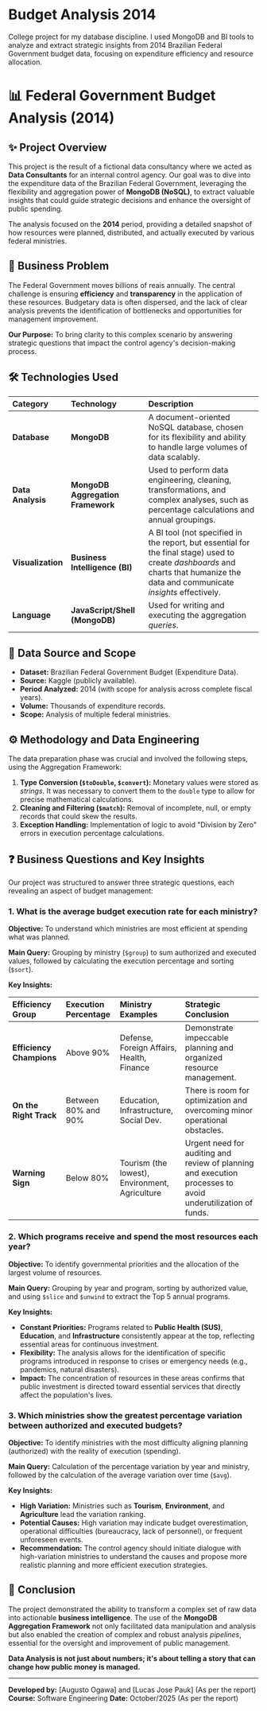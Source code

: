 # Budget Analysis 2014
College project for my database discipline. I used MongoDB and BI tools to analyze and extract strategic insights from 2014 Brazilian Federal Government budget data, focusing on expenditure efficiency and resource allocation. 

# 📊 Federal Government Budget Analysis (2014)

## ✨ Project Overview

This project is the result of a fictional data consultancy where we acted as **Data Consultants** for an internal control agency. Our goal was to dive into the expenditure data of the Brazilian Federal Government, leveraging the flexibility and aggregation power of **MongoDB (NoSQL)**, to extract valuable insights that could guide strategic decisions and enhance the oversight of public spending.

The analysis focused on the **2014** period, providing a detailed snapshot of how resources were planned, distributed, and actually executed by various federal ministries.

## 🎯 Business Problem

The Federal Government moves billions of reais annually. The central challenge is ensuring **efficiency** and **transparency** in the application of these resources. Budgetary data is often dispersed, and the lack of clear analysis prevents the identification of bottlenecks and opportunities for management improvement.

**Our Purpose:** To bring clarity to this complex scenario by answering strategic questions that impact the control agency's decision-making process.

## 🛠️ Technologies Used

| Category | Technology | Description |
| :--- | :--- | :--- |
| **Database** | **MongoDB** | A document-oriented NoSQL database, chosen for its flexibility and ability to handle large volumes of data scalably. |
| **Data Analysis** | **MongoDB Aggregation Framework** | Used to perform data engineering, cleaning, transformations, and complex analyses, such as percentage calculations and annual groupings. |
| **Visualization** | **Business Intelligence (BI)** | A BI tool (not specified in the report, but essential for the final stage) used to create *dashboards* and charts that humanize the data and communicate *insights* effectively. |
| **Language** | **JavaScript/Shell (MongoDB)** | Used for writing and executing the aggregation *queries*. |

## 💾 Data Source and Scope

*   **Dataset:** Brazilian Federal Government Budget (Expenditure Data).
*   **Source:** Kaggle (publicly available).
*   **Period Analyzed:** 2014 (with scope for analysis across complete fiscal years).
*   **Volume:** Thousands of expenditure records.
*   **Scope:** Analysis of multiple federal ministries.

## ⚙️ Methodology and Data Engineering

The data preparation phase was crucial and involved the following steps, using the Aggregation Framework:

1.  **Type Conversion (`$toDouble`, `$convert`):** Monetary values were stored as *strings*. It was necessary to convert them to the `double` type to allow for precise mathematical calculations.
2.  **Cleaning and Filtering (`$match`):** Removal of incomplete, null, or empty records that could skew the results.
3.  **Exception Handling:** Implementation of logic to avoid "Division by Zero" errors in execution percentage calculations.

## ❓ Business Questions and Key Insights

Our project was structured to answer three strategic questions, each revealing an aspect of budget management:

### 1. What is the average budget execution rate for each ministry?

**Objective:** To understand which ministries are most efficient at spending what was planned.

**Main Query:** Grouping by ministry (`$group`) to sum authorized and executed values, followed by calculating the execution percentage and sorting (`$sort`).

**Key Insights:**

| Efficiency Group | Execution Percentage | Ministry Examples | Strategic Conclusion |
| :--- | :--- | :--- | :--- |
| **Efficiency Champions** | Above 90% | Defense, Foreign Affairs, Health, Finance | Demonstrate impeccable planning and organized resource management. |
| **On the Right Track** | Between 80% and 90% | Education, Infrastructure, Social Dev. | There is room for optimization and overcoming minor operational obstacles. |
| **Warning Sign** | Below 80% | Tourism (the lowest), Environment, Agriculture | Urgent need for auditing and review of planning and execution processes to avoid underutilization of funds. |

### 2. Which programs receive and spend the most resources each year?

**Objective:** To identify governmental priorities and the allocation of the largest volume of resources.

**Main Query:** Grouping by year and program, sorting by authorized value, and using `$slice` and `$unwind` to extract the Top 5 annual programs.

**Key Insights:**

*   **Constant Priorities:** Programs related to **Public Health (SUS)**, **Education**, and **Infrastructure** consistently appear at the top, reflecting essential areas for continuous investment.
*   **Flexibility:** The analysis allows for the identification of specific programs introduced in response to crises or emergency needs (e.g., pandemics, natural disasters).
*   **Impact:** The concentration of resources in these areas confirms that public investment is directed toward essential services that directly affect the population's lives.

### 3. Which ministries show the greatest percentage variation between authorized and executed budgets?

**Objective:** To identify ministries with the most difficulty aligning planning (authorized) with the reality of execution (spending).

**Main Query:** Calculation of the percentage variation by year and ministry, followed by the calculation of the average variation over time (`$avg`).

**Key Insights:**

*   **High Variation:** Ministries such as **Tourism**, **Environment**, and **Agriculture** lead the variation ranking.
*   **Potential Causes:** High variation may indicate budget overestimation, operational difficulties (bureaucracy, lack of personnel), or frequent unforeseen events.
*   **Recommendation:** The control agency should initiate dialogue with high-variation ministries to understand the causes and propose more realistic planning and more efficient execution strategies.

## 🚀 Conclusion

The project demonstrated the ability to transform a complex set of raw data into actionable **business intelligence**. The use of the **MongoDB Aggregation Framework** not only facilitated data manipulation and analysis but also enabled the creation of complex and robust analysis *pipelines*, essential for the oversight and improvement of public management.

**Data Analysis is not just about numbers; it's about telling a story that can change how public money is managed.**

---

**Developed by:** [Augusto Ogawa] and [Lucas Jose Pauk] (As per the report)
**Course:** Software Engineering
**Date:** October/2025 (As per the report)
